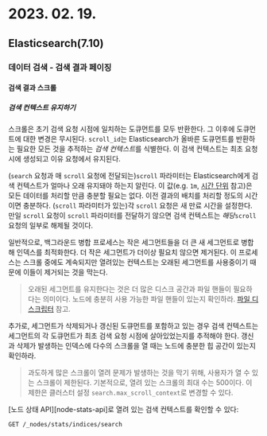 # 2023. 02. 19.

## Elasticsearch(7.10)

### 데이터 검색 - 검색 결과 페이징

#### 검색 결과 스크롤

##### 검색 컨텍스트 유지하기

스크롤은 초기 검색 요청 시점에 일치하는 도큐먼트를 모두 반환한다. 그 이후에 도큐먼트에 대한 변경은 무시된다. `scroll_id`는 Elasticsearch가 올바른 도큐먼트를 반환하는 필요한 모든 것을 추적하는 *검색 컨텍스트*를 식별한다. 이 검색 컨텍스트는 최초 요청 시에 생성되고 이유 요청에서 유지된다.

(`search` 요청과 매 `scroll` 요청에 전달되는)`scroll` 파라미터는 Elasticsearch에게 검색 컨텍스트가 얼마나 오래 유지돼야 하는지 알린다. 이 값(e.g. `1m`, [시간 단위][common-options] 참고)은 모든 데이터를 처리할 만큼 충분할 필요는 없다. 이전 결과의 배치를 처리할 정도의 시간이면 충분하다. (`scroll` 파라미터가 있는)각 `scroll` 요청은 새 만료 시간을 설정한다. 만일 `scroll` 요청이 `scroll` 파라미터를 전달하기 않으면 검색 컨텍스트는 *해당*`scroll` 요청의 일부로 해제될 것이다.

일반적으로, 백그라운드 병합 프로세스는 작은 세그먼트들을 더 큰 새 세그먼트로 병합해 인덱스를 최적화한다. 더 작은 세그먼트가 더이상 필요치 않으면 제거된다. 이 프로세스는 스크롤 중에도 계속되지만 열려있는 컨텍스트는 오래된 세그먼트를 사용중이기 때문에 이들이 제거되는 것을 막는다.

> 오래된 세그먼트를 유지한다는 것은 더 많은 디스크 공간과 파일 핸들이 필요하다는 의미이다. 노드에 충분히 사용 가능한 파일 핸들이 있는지 확인하라. [파일 디스크립터][file-descriptor] 참고.

추가로, 세그먼트가 삭제되거나 갱신된 도큐먼트를 포함하고 있는 경우 검색 컨텍스트는 세그먼트의 각 도큐먼트가 최초 검색 요청 시점에 살아있었는지를 추적해야 한다. 갱신과 삭제가 발생하는 인덱스에 다수의 스크롤을 열 때는 노드에 충분한 힙 공간이 있는지 확인하라.

> 과도하게 많은 스크롤이 열려 문제가 발생하는 것을 막기 위해, 사용자가 열 수 있는 스크롤이 제한된다. 기본적으로, 열려 있는 스크롤의 최대 수는 500이다. 이 제한은 클러스터 설정 `search.max_scroll_context`로 변경할 수 있다.

[노드 상태 API][node-stats-api]로 열려 있는 검색 컨텍스트를 확인할 수 있다:

```http
GET /_nodes/stats/indices/search
```



[common-options]: https://www.elastic.co/guide/en/elasticsearch/reference/7.10/common-options.html#time-units
[file-descriptor]: https://www.elastic.co/guide/en/elasticsearch/reference/7.10/file-descriptors.html